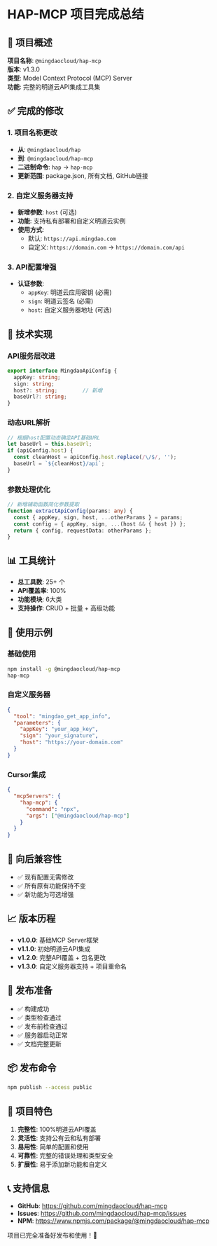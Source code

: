 # HAP-MCP 项目完成总结

## 🎯 项目概述

**项目名称**: `@mingdaocloud/hap-mcp`  
**版本**: v1.3.0  
**类型**: Model Context Protocol (MCP) Server  
**功能**: 完整的明道云API集成工具集

## ✅ 完成的修改

### 1. 项目名称更改
- **从**: `@mingdaocloud/hap` 
- **到**: `@mingdaocloud/hap-mcp`
- **二进制命令**: `hap` → `hap-mcp`
- **更新范围**: package.json, 所有文档, GitHub链接

### 2. 自定义服务器支持
- **新增参数**: `host` (可选)
- **功能**: 支持私有部署和自定义明道云实例
- **使用方式**: 
  - 默认: `https://api.mingdao.com`
  - 自定义: `https://domain.com` → `https://domain.com/api`

### 3. API配置增强
- **认证参数**:
  - `appKey`: 明道云应用密钥 (必需)
  - `sign`: 明道云签名 (必需)
  - `host`: 自定义服务器地址 (可选)

## 🔧 技术实现

### API服务层改进
```typescript
export interface MingdaoApiConfig {
  appKey: string;
  sign: string;
  host?: string;        // 新增
  baseUrl?: string;
}
```

### 动态URL解析
```typescript
// 根据host配置动态确定API基础URL
let baseUrl = this.baseUrl;
if (apiConfig.host) {
  const cleanHost = apiConfig.host.replace(/\/$/, '');
  baseUrl = `${cleanHost}/api`;
}
```

### 参数处理优化
```typescript
// 新增辅助函数简化参数提取
function extractApiConfig(params: any) {
  const { appKey, sign, host, ...otherParams } = params;
  const config = { appKey, sign, ...(host && { host }) };
  return { config, requestData: otherParams };
}
```

## 📊 工具统计

- **总工具数**: 25+ 个
- **API覆盖率**: 100%
- **功能模块**: 6大类
- **支持操作**: CRUD + 批量 + 高级功能

## 🎯 使用示例

### 基础使用
```bash
npm install -g @mingdaocloud/hap-mcp
hap-mcp
```

### 自定义服务器
```json
{
  "tool": "mingdao_get_app_info",
  "parameters": {
    "appKey": "your_app_key",
    "sign": "your_signature",
    "host": "https://your-domain.com"
  }
}
```

### Cursor集成
```json
{
  "mcpServers": {
    "hap-mcp": {
      "command": "npx",
      "args": ["@mingdaocloud/hap-mcp"]
    }
  }
}
```

## 🔄 向后兼容性

- ✅ 现有配置无需修改
- ✅ 所有原有功能保持不变
- ✅ 新功能为可选增强

## 📈 版本历程

- **v1.0.0**: 基础MCP Server框架
- **v1.1.0**: 初始明道云API集成
- **v1.2.0**: 完整API覆盖 + 包名更改
- **v1.3.0**: 自定义服务器支持 + 项目重命名

## 🚀 发布准备

- ✅ 构建成功
- ✅ 类型检查通过
- ✅ 发布前检查通过
- ✅ 服务器启动正常
- ✅ 文档完整更新

## 📦 发布命令

```bash
npm publish --access public
```

## 🎊 项目特色

1. **完整性**: 100%明道云API覆盖
2. **灵活性**: 支持公有云和私有部署
3. **易用性**: 简单的配置和使用
4. **可靠性**: 完整的错误处理和类型安全
5. **扩展性**: 易于添加新功能和自定义

## 📞 支持信息

- **GitHub**: https://github.com/mingdaocloud/hap-mcp
- **Issues**: https://github.com/mingdaocloud/hap-mcp/issues
- **NPM**: https://www.npmjs.com/package/@mingdaocloud/hap-mcp

项目已完全准备好发布和使用！🎉
